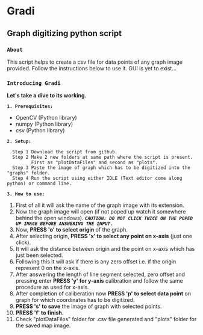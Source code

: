# Gradi
Graph digitizing python script 
---------------------------------------------------------------------------------------------------------------------------------------
### ```About```
This script helps to create a csv file for data points of any graph image provided. Follow the instructions below to use it.
GUI is yet to exist...

### ```Introducing Gradi```

**Let's take a dive to its working.**

**```1. Prerequisites:```** 
  * OpenCV (Python library)
  * numpy (Python library)
  * csv (Python library)

**```2. Setup:```**
```
  Step 1 Download the script from github.
  Step 2 Make 2 new folders at same path where the script is present. 
         First as "plotDataFiles" and second as "plots".
  Step 3 Paste the image of graph which has to be digitized into the "graphs" folder.
  Step 4 Run the script using either IDLE (Text editor come along python) or command line.
```

**```3. How to use:```**
  1. First of all it will ask the name of the graph image with its extension.
  2. Now the graph image will open (if not poped up watch it somewhere behind the open windows).
    ***```CAUTION: DO NOT CLICK TWICE ON THE POPED UP IMAGE BEFORE ANSWERING THE INPUT.```***
  3. Now, **PRESS 'o' to select origin** of the graph.
  4. After selecting origin, **PRESS 'x' to select any point on x-axis** (just one click).
  5. It will ask the distance between origin and the point on x-axis which has just been selected.
  6. Following this it will ask if there is any zero offset i.e. if the origin represent 0 on the x-axis.
  7. After answering the length of line segment selected, zero offset and pressing enter **PRESS 'y' for y-axis** calibration and follow the same procedure as used for x-axis.
  8. After completion of caliberation now **PRESS 'p' to select data point** on graph for which coordinates has to be digitized.
  9. **PRESS 's' to save** the image of graph with selected points.
  10. **PRESS 'f' to finish**.
  11. Check "plotDataFiles" folder for .csv file generated and "plots" folder for the saved map image.
